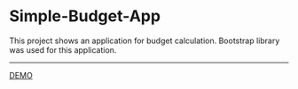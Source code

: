 # Simple-Budget-App
This project shows an application for budget calculation. Bootstrap library was used for this application.
***
[DEMO](https://evgeniysidljarevich.github.io/Simple-Budget-App/)
